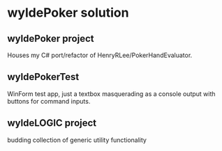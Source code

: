 # wyldePoker solution

## wyldePoker project
Houses my C# port/refactor of HenryRLee/PokerHandEvaluator.

## wyldePokerTest
WinForm test app, just a textbox masquerading as a console
output with buttons for command inputs.

## wyldeLOGIC project
budding collection of generic utility functionality
